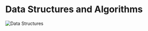 # Data Structures and Algorithms

![Data Structures](C:\Users\czl2\Workspace\Github\pinei\data-engineer-roadmap\Fundamentals\.img\data_strucutures_non_primitive.png)
